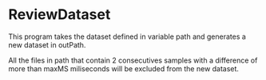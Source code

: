 # ReviewDataset
This program takes the dataset defined in variable path and generates a new dataset in outPath. 

All the files in path that contain 2 consecutives samples with a difference of more than maxMS miliseconds will be excluded from the new dataset.
